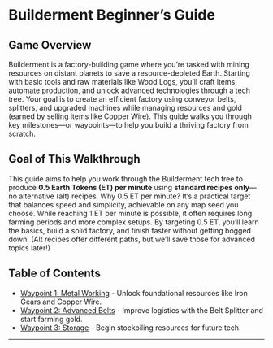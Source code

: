 # Builderment Beginner’s Guide

## Game Overview
Builderment is a factory-building game where you’re tasked with mining resources on distant planets to save a resource-depleted Earth. Starting with basic tools and raw materials like Wood Logs, you’ll craft items, automate production, and unlock advanced technologies through a tech tree. Your goal is to create an efficient factory using conveyor belts, splitters, and upgraded machines while managing resources and gold (earned by selling items like Copper Wire). This guide walks you through key milestones—or waypoints—to help you build a thriving factory from scratch.

## Goal of This Walkthrough
This guide aims to help you work through the Builderment tech tree to produce **0.5 Earth Tokens (ET) per minute** using **standard recipes only**—no alternative (alt) recipes. Why 0.5 ET per minute? It’s a practical target that balances speed and simplicity, achievable on any map seed you choose. While reaching 1 ET per minute is possible, it often requires long farming periods and more complex setups. By targeting 0.5 ET, you’ll learn the basics, build a solid factory, and finish faster without getting bogged down. (Alt recipes offer different paths, but we’ll save those for advanced topics later!)

## Table of Contents
- [Waypoint 1: Metal Working](https://github.com/scriptmonkey/builderment_walkthrough/blob/main/wp01.md) - Unlock foundational resources like Iron Gears and Copper Wire.
- [Waypoint 2: Advanced Belts](https://github.com/scriptmonkey/builderment_walkthrough/blob/main/wp02.md) - Improve logistics with the Belt Splitter and start farming gold.
- [Waypoint 3: Storage](https://github.com/scriptmonkey/builderment_walkthrough/blob/main/wp03.md) - Begin stockpiling resources for future tech.

---